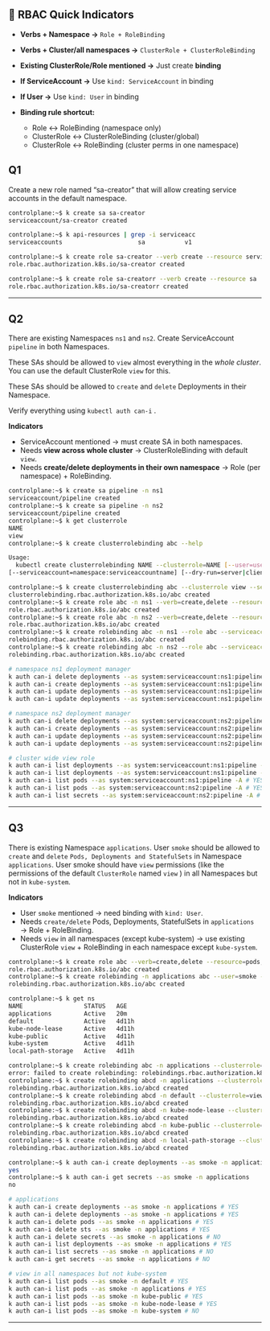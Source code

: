 ## 🔑 RBAC Quick Indicators

* **Verbs + Namespace →** `Role + RoleBinding`
* **Verbs + Cluster/all namespaces →** `ClusterRole + ClusterRoleBinding`
  
* **Existing ClusterRole/Role mentioned →** Just create **binding**
* **If ServiceAccount →** Use `kind: ServiceAccount` in binding
* **If User →** Use `kind: User` in binding
* **Binding rule shortcut:**

  * Role ↔ RoleBinding (namespace only)
  * ClusterRole ↔ ClusterRoleBinding (cluster/global)
  * ClusterRole ↔ RoleBinding (cluster perms in one namespace)


## Q1

Create a new role named “sa-creator” that will allow creating service accounts in the default namespace.
```bash
controlplane:~$ k create sa sa-creator
serviceaccount/sa-creator created

controlplane:~$ k api-resources | grep -i serviceacc
serviceaccounts                     sa           v1                                true         ServiceAccount

controlplane:~$ k create role sa-creator --verb create --resource serviceaccounts
role.rbac.authorization.k8s.io/sa-creator created

controlplane:~$ k create role sa-creatorr --verb create --resource sa
role.rbac.authorization.k8s.io/sa-creatorr created
```

---

## Q2

There are existing Namespaces `ns1` and `ns2`. Create ServiceAccount `pipeline` in both Namespaces.

These SAs should be allowed to `view` almost everything in the *whole cluster*. You can use the default ClusterRole `view` for this.

These SAs should be allowed to `create` and `delete` Deployments in their Namespace.

Verify everything using `kubectl auth can-i` .

**Indicators**

* ServiceAccount mentioned → must create SA in both namespaces.
* Needs **view across whole cluster** → ClusterRoleBinding with default `view`.
* Needs **create/delete deployments in their own namespace** → Role (per namespace) + RoleBinding.

```bash
controlplane:~$ k create sa pipeline -n ns1 
serviceaccount/pipeline created
controlplane:~$ k create sa pipeline -n ns2 
serviceaccount/pipeline created
controlplane:~$ k get clusterrole
NAME                                                                   CREATED AT
view                                                                   2025-08-19T09:03:53Z
controlplane:~$ k create clusterrolebinding abc --help

Usage:
  kubectl create clusterrolebinding NAME --clusterrole=NAME [--user=username] [--group=groupname]
[--serviceaccount=namespace:serviceaccountname] [--dry-run=server|client|none] [options]

controlplane:~$ k create clusterrolebinding abc --clusterrole view --serviceaccount=ns2:pipeline --serviceaccount=ns1:pipeline
clusterrolebinding.rbac.authorization.k8s.io/abc created
controlplane:~$ k create role abc -n ns1 --verb=create,delete --resource=deployments
role.rbac.authorization.k8s.io/abc created
controlplane:~$ k create role abc -n ns2 --verb=create,delete --resource=deployments
role.rbac.authorization.k8s.io/abc created
controlplane:~$ k create rolebinding abc -n ns1 --role abc --serviceaccount=ns1:pipeline   
rolebinding.rbac.authorization.k8s.io/abc created
controlplane:~$ k create rolebinding abc -n ns2 --role abc --serviceaccount=ns2:pipeline
rolebinding.rbac.authorization.k8s.io/abc created

# namespace ns1 deployment manager
k auth can-i delete deployments --as system:serviceaccount:ns1:pipeline -n ns1 # YES
k auth can-i create deployments --as system:serviceaccount:ns1:pipeline -n ns1 # YES
k auth can-i update deployments --as system:serviceaccount:ns1:pipeline -n ns1 # NO
k auth can-i update deployments --as system:serviceaccount:ns1:pipeline -n default # NO

# namespace ns2 deployment manager
k auth can-i delete deployments --as system:serviceaccount:ns2:pipeline -n ns2 # YES
k auth can-i create deployments --as system:serviceaccount:ns2:pipeline -n ns2 # YES
k auth can-i update deployments --as system:serviceaccount:ns2:pipeline -n ns2 # NO
k auth can-i update deployments --as system:serviceaccount:ns2:pipeline -n default # NO

# cluster wide view role
k auth can-i list deployments --as system:serviceaccount:ns1:pipeline -n ns1 # YES
k auth can-i list deployments --as system:serviceaccount:ns1:pipeline -A # YES
k auth can-i list pods --as system:serviceaccount:ns1:pipeline -A # YES
k auth can-i list pods --as system:serviceaccount:ns2:pipeline -A # YES
k auth can-i list secrets --as system:serviceaccount:ns2:pipeline -A # NO (default view-role doesn't allow)
```

---
## Q3

There is existing Namespace `applications`.
User `smoke` should be allowed to `create` and `delete` `Pods, Deployments and StatefulSets` in Namespace `applications`.
User smoke should have `view` permissions (like the permissions of the default `ClusterRole` named `view` ) in all Namespaces but not in `kube-system`.

**Indicators**

* User `smoke` mentioned → need binding with `kind: User`.
* Needs `create/delete` Pods, Deployments, StatefulSets in `applications` → Role + RoleBinding.
* Needs `view` in all namespaces (except kube-system) → use existing ClusterRole `view` + RoleBinding in each namespace except `kube-system`.


```bash
controlplane:~$ k create role abc --verb=create,delete --resource=pods,deployments,statefulsets -n applications 
role.rbac.authorization.k8s.io/abc created
controlplane:~$ k create rolebinding -n applications abc --user=smoke --role=abc    
rolebinding.rbac.authorization.k8s.io/abc created

controlplane:~$ k get ns
NAME                 STATUS   AGE
applications         Active   20m
default              Active   4d11h
kube-node-lease      Active   4d11h
kube-public          Active   4d11h
kube-system          Active   4d11h
local-path-storage   Active   4d11h

controlplane:~$ k create rolebinding abc -n applications --clusterrole=view --user=smoke
error: failed to create rolebinding: rolebindings.rbac.authorization.k8s.io "abc" already exists
controlplane:~$ k create rolebinding abcd -n applications --clusterrole=view --user=smoke
rolebinding.rbac.authorization.k8s.io/abcd created
controlplane:~$ k create rolebinding abcd -n default --clusterrole=view --user=smoke
rolebinding.rbac.authorization.k8s.io/abcd created
controlplane:~$ k create rolebinding abcd -n kube-node-lease --clusterrole=view --user=smoke
rolebinding.rbac.authorization.k8s.io/abcd created
controlplane:~$ k create rolebinding abcd -n kube-public --clusterrole=view --user=smoke
rolebinding.rbac.authorization.k8s.io/abcd created
controlplane:~$ k create rolebinding abcd -n local-path-storage --clusterrole=view --user=smoke
rolebinding.rbac.authorization.k8s.io/abcd created

controlplane:~$ k auth can-i create deployments --as smoke -n applications
yes
controlplane:~$ k auth can-i get secrets --as smoke -n applications
no

# applications
k auth can-i create deployments --as smoke -n applications # YES
k auth can-i delete deployments --as smoke -n applications # YES
k auth can-i delete pods --as smoke -n applications # YES
k auth can-i delete sts --as smoke -n applications # YES
k auth can-i delete secrets --as smoke -n applications # NO
k auth can-i list deployments --as smoke -n applications # YES
k auth can-i list secrets --as smoke -n applications # NO
k auth can-i get secrets --as smoke -n applications # NO

# view in all namespaces but not kube-system
k auth can-i list pods --as smoke -n default # YES
k auth can-i list pods --as smoke -n applications # YES
k auth can-i list pods --as smoke -n kube-public # YES
k auth can-i list pods --as smoke -n kube-node-lease # YES
k auth can-i list pods --as smoke -n kube-system # NO
```

---


